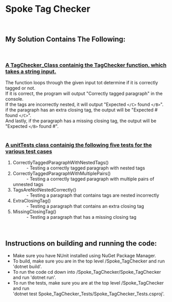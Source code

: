 # **Spoke Tag Checker**
<br>

## **My Solution Contains The Following:**
<br>

### <u>A TagChecker_Class containig the TagChecker function, which takes a string input.</u>
The function loops through the given input tot determine if it is correctly tagged or not.<br>
If it is correct, the program will output "Correctly tagged paragraph" in the console.<br>
If the tags are incorrectly nested, it will output "Expected `</C>` found `</B>`".<br>
if the paragraph has an extra closing tag, the output will be "Expected # found `</C>`".<br>
And lastly, if the paragraph has a missing closing tag, the output will be "Expected `</B>` found #". <br>
<br>

### <u>A unitTests class containig the following five tests for the various test cases</u>
1. CorrectlyTaggedParagraphWithNestedTags()<br>&emsp;&emsp;&emsp;- Testing a correctly tagged paragraph with nested tags<br>
2. CorrectlyTaggedParagraphWithMultiplePairs()<br>&emsp;&emsp;&emsp;- Testing a correctly tagged paragraph with multiple pairs of unnested tags<br>
3. TagsAreNotNestedCorrectly()<br>&emsp;&emsp;&emsp;- Testing a paragraph that contains tags are nested incorrectly<br>
4. ExtraClosingTag()<br>&emsp;&emsp;&emsp;- Testing a paragraph that contains an extra closing tag<br>
5. MissingClosingTag()<br>&emsp;&emsp;&emsp;- Testing a paragraph that has a missing closing tag<br>
<br>

## **Instructions on building and running the code:**
- Make sure you have NUnit installed using NuGet Package Manager.
- To build, make sure you are in the top level /Spoke_TagChecker and run 'dotnet build'.
- To run the code cd down into /Spoke_TagChecker/Spoke_TagChecker and run 'dotnet run'.
- To run the tests, make sure you are at the top level /Spoke_TagChecker and run <br>
    'dotnet test Spoke_TagChecker_Tests/Spoke_TagChecker_Tests.csproj'.  